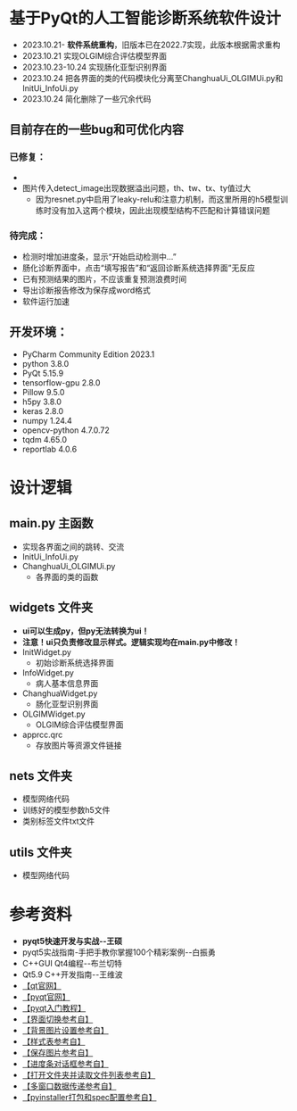 # 基于PyQt的人工智能诊断系统软件设计

* 2023.10.21- **软件系统重构**，旧版本已在2022.7实现，此版本根据需求重构
* 2023.10.21 实现OLGIM综合评估模型界面
* 2023.10.23-10.24 实现肠化亚型识别界面
* 2023.10.24 把各界面的类的代码模块化分离至ChanghuaUi_OLGIMUi.py和InitUi_InfoUi.py
* 2023.10.24 简化删除了一些冗余代码

## 目前存在的一些bug和可优化内容
### 已修复：
* 
* 图片传入detect_image出现数据溢出问题，th、tw、tx、ty值过大
  * 因为resnet.py中启用了leaky-relu和注意力机制，而这里所用的h5模型训练时没有加入这两个模块，因此出现模型结构不匹配和计算错误问题

### 待完成：
* 检测时增加进度条，显示“开始启动检测中...”
* 肠化诊断界面中，点击“填写报告”和“返回诊断系统选择界面”无反应
* 已有预测结果的图片，不应该重复预测浪费时间
* 导出诊断报告修改为保存成word格式
* 软件运行加速

## 开发环境：
* PyCharm Community Edition 2023.1
* python 3.8.0
* PyQt 5.15.9
* tensorflow-gpu 2.8.0
* Pillow 9.5.0
* h5py 3.8.0
* keras 2.8.0
* numpy 1.24.4
* opencv-python 4.7.0.72
* tqdm 4.65.0
* reportlab 4.0.6

# 设计逻辑
## main.py 主函数
* 实现各界面之间的跳转、交流
* InitUi_InfoUi.py
* ChanghuaUi_OLGIMUi.py
  * 各界面的类的函数

## widgets 文件夹
* **ui可以生成py，但py无法转换为ui！**
* **注意！ui只负责修改显示样式。逻辑实现均在main.py中修改！**
* InitWidget.py 
  * 初始诊断系统选择界面
* InfoWidget.py
  * 病人基本信息界面
* ChanghuaWidget.py
  * 肠化亚型识别界面
* OLGIMWidget.py
  * OLGIM综合评估模型界面
* apprcc.qrc
  * 存放图片等资源文件链接

## nets 文件夹
* 模型网络代码
* 训练好的模型参数h5文件
* 类别标签文件txt文件

## utils 文件夹
* 模型网络代码

# 参考资料
* **pyqt5快速开发与实战--王硕**
* pyqt5实战指南-手把手教你掌握100个精彩案例--白振勇
* C++GUI Qt4编程--布兰切特
* Qt5.9 C++开发指南--王维波
* [【qt官网】](https://www.qt.io/cn/)
* [【pyqt官网】](https://www.riverbankcomputing.com/)
* [【pyqt入门教程】](https://blog.csdn.net/m0_57021623/article/details/123459038)
* [【界面切换参考自】](https://blog.csdn.net/weixin_43734095/article/details/106783108)
* [【背景图片设置参考自】](https://blog.csdn.net/qq_38161040/article/details/88363916)
* [【样式表参考自】](https://blog.csdn.net/zhouyingge1104/article/details/95377946)
* [【保存图片参考自】](https://blog.csdn.net/m0_47682721/article/details/123928585)
* [【进度条对话框参考自】](https://blog.csdn.net/yurensan/article/details/121025642)
* [【打开文件夹并读取文件列表参考自】](https://blog.csdn.net/weixin_45875105/article/details/113185870)
* [【多窗口数据传递参考自】](https://blog.csdn.net/jdl1206/article/details/121619463)
* [【pyinstaller打包和spec配置参考自】](https://blog.csdn.net/qq_38856833/article/details/115287480)

